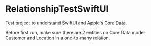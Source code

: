 # RelationshipTestSwiftUI
Test project to understand SwiftUI and Apple's Core Data.

Before first run, make sure there are 2 entities on Core Data model: Customer and Location in a one-to-many relation.

